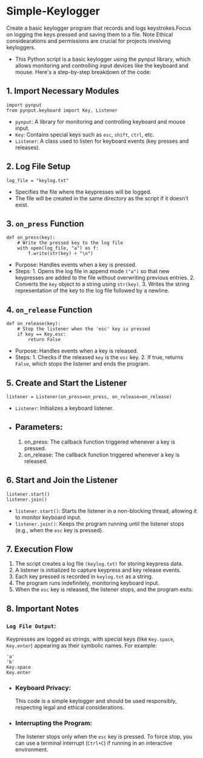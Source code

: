 # Simple-Keylogger
Create a basic keylogger program that records and logs keystrokes.Focus on logging the keys pressed and saving them to a file. Note Ethical considearations and permissions are crucial for projects involving keyloggers.

* This Python script is a basic keylogger using the pynput library, which allows monitoring and controlling input devices like the keyboard and mouse. Here's a step-by-step breakdown of the code:

## 1. Import Necessary Modules
```
import pynput
from pynput.keyboard import Key, Listener
```
* `pynput`: A library for monitoring and controlling keyboard and mouse input.
* `Key`: Contains special keys such as `esc`, `shift`, `ctrl`, etc.
* `Listener`: A class used to listen for keyboard events (key presses and releases).

## 2. Log File Setup
```
log_file = "keylog.txt"
```
* Specifies the file where the keypresses will be logged.
* The file will be created in the same directory as the script if it doesn’t exist.

## 3. `on_press` Function
```
def on_press(key):
    # Write the pressed key to the log file
    with open(log_file, "a") as f:
        f.write(str(key) + "\n")
```
* Purpose: Handles events when a key is pressed.
* Steps:
        1. Opens the log file in append mode `("a")` so that new keypresses are added to the file without overwriting previous entries.
        2. Converts the `key` object to a string using `str(key)`.
        3. Writes the string representation of the key to the log file followed by a newline.

## 4. `on_release` Function
```
def on_release(key):
    # Stop the listener when the 'esc' key is pressed
    if key == Key.esc:
        return False
```
* Purpose: Handles events when a key is released.
* Steps:
        1. Checks if the released `key` is the `esc` key.
        2. If true, returns `False`, which stops the listener and ends the program.

## 5. Create and Start the Listener
```
listener = Listener(on_press=on_press, on_release=on_release)
```
* `Listener`: Initializes a keyboard listener.
* ## Parameters:
    1. on_press: The callback function triggered whenever a key is pressed.
    2. on_release: The callback function triggered whenever a key is released.

## 6. Start and Join the Listener
```
listener.start()
listener.join()
```
* `listener.start()`: Starts the listener in a non-blocking thread, allowing it to monitor keyboard input.
* `listener.join()`: Keeps the program running until the listener stops (e.g., when the  `esc` key is pressed).

## 7. Execution Flow
   1. The script creates a log file `(keylog.txt)` for storing keypress data.
   2. A listener is initialized to capture keypress and key release events.
   3. Each key pressed is recorded in `keylog.txt` as a string.
   4. The program runs indefinitely, monitoring keyboard input.
   5. When the `esc` key is released, the listener stops, and the program exits.

## 8. Important Notes

### `Log File Output`: 
   Keypresses are logged as strings, with special keys (like `Key.space`, `Key.enter`) appearing as their symbolic names. For example:
```
'a'
'b'
Key.space
Key.enter
```
* ### Keyboard Privacy: 
    This code is a simple keylogger and should be used responsibly, respecting legal and ethical considerations.
* ### Interrupting the Program: 
    The listener stops only when the `esc` key is pressed. To force stop, you can use a terminal interrupt (`Ctrl+C`) if running in an interactive environment.
